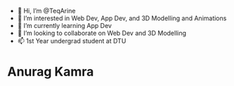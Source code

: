 - 👋 Hi, I’m @TeqArine
- 👀 I’m interested in Web Dev, App Dev, and 3D Modelling and Animations
- 🌱 I’m currently learning App Dev
- 💞️ I’m looking to collaborate on Web Dev and 3D Modelling
- 📫 1st Year undergrad student at DTU
# Anurag Kamra

<!---
TeqArine/TeqArine is a ✨ special ✨ repository because its `README.md` (this file) appears on your GitHub profile.
You can click the Preview link to take a look at your changes.
--->
